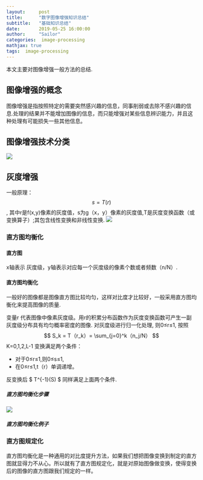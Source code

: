 ```yaml
---
layout:     post
title:      "数字图像增强知识总结"
subtitle:   "基础知识总结"
date:       2019-05-25 16:00:00
author:     "Sailor"
categories:  image-processing
mathjax: true
tags:  image-processing
---
```


本文主要对图像增强一般方法的总结.

<!-- more -->

## 图像增强的概念
图像增强是指按照特定的需要突然感兴趣的信息，同事削弱或去除不感兴趣的信息.处理的结果并不能增加图像的信息，而只能增强对某些信息辨识能力，并且这种处理有可能损失一些其他信息。

## 图像增强技术分类
![](https://sailorlou.github.io/image/image_boundary/imageenhancement.png)

## 灰度增强
一般原理：
      $$ s= T(r) $$,
其中r是f(x,y)像素的灰度值，s为g（x，y）像素的灰度值,T是灰度变换函数（或变换算子）;其包含线性变换和非线性变换.
![](https://sailorlou.github.io/image/image_boundary/huidubianhuan.png)

### 直方图均衡化

#### 直方图
x轴表示 灰度级，y轴表示对应每一个灰度级的像素个数或者频数（n/N）.

#### 直方图均衡化
一般好的图像都是图像直方图比较均匀，这样对比度才比较好，一般采用直方图均衡化来提高图像的质量.

变量r 代表图像中像素灰度级。用r的积累分布函数作为灰度变换函数可产生一副灰度级分布具有均匀概率密度的图像.
对灰度级进行归一化处理, 则0≤r≤1, 按照
 $$ S_k = T（r_k）= \sum_{j=0}^k（n_j/N） $$ K=0,1,2,L-1
 变换满足两个条件：
- 对于0≤r≤1,则0≤s≤1,
- 在0≤r≤1,t（r）单调递增。

反变换后 $ T^{-1}(S) $ 同样满足上面两个条件.

##### 直方图均衡化步骤
![](https://sailorlou.github.io/image/image_boundary/zhifangtu.PNG)
##### 直方图均衡化例子

### 直方图规定化
直方图均衡化是一种通用的对比度提升方法，如果我们想把图像变换到制定的直方图就显得力不从心。所以就有了直方图规定化，就是对原始图像做变换，使得变换后的图像的直方图跟我们规定的一样。